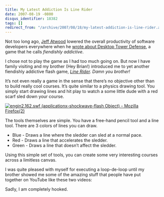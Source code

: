 ```yaml
---
title: My Latest Addiction Is Line Rider
date: 2007-08-19 -0800
disqus_identifier: 18382
tags: []
redirect_from: "/archive/2007/08/18/my-latest-addiction-is-line-rider.aspx/"
---
```


Not too long ago, [Jeff Atwood](http://www.codinghorror.com/blog/ "CodingHorror") lowered the
overall productivity of software developers everywhere when he [wrote
about Desktop Tower Defense](http://www.codinghorror.com/blog/archives/000872.html "How to get rich programming"),
a game that he calls *fiendishly addictive*.

I chose not to play the game as I had too much going on. But now I have
family visiting and my brother (Hey Brian!) introduced me to yet another
fiendishly addictive flash game, *[Line Rider](http://www.crazygames.com/game/line-rider "Line Rider").
Damn you brother!*

It’s not even really a game in the sense that there’s no objective other
than to build really cool courses. It’s quite similar to a physics
drawing tool. You simply start drawing lines and hit play to watch a
some little dude with a red scarf sled down your course.

[![engin2.162.swf (applicationx-shockwave-flash Object) - Mozilla
Firefox(2)](https://haacked.com/images/haacked_com/WindowsLiveWriter/MyLatestAddictionIsLineRider_CF3B/engin2.162.swf%20(applicationx-shockwave-flash%20Object)%20-%20Mozilla%20Firefox%20(2)_thumb_1.png)](https://haacked.com/images/haacked_com/WindowsLiveWriter/MyLatestAddictionIsLineRider_CF3B/engin2.162.swf%20(applicationx-shockwave-flash%20Object)%20-%20Mozilla%20Firefox%20(2)_1.png)

The tools themselves are simple. You have a free-hand pencil tool and a
line tool. There are 3 colors of lines you can draw.

-   Blue - Draws a line where the sledder can sled at a normal pace.
-   Red - Draws a line that accelerates the sledder.
-   Green - Draws a line that doesn’t affect the sledder.

Using this simple set of tools, you can create some very interesting
courses across a limitless canvas.

I was quite pleased with myself for executing a loop-de-loop until my
brother showed me some of the amazing stuff that people have put
together on YouTube like these two videos:

Sadly, I am completely hooked.
